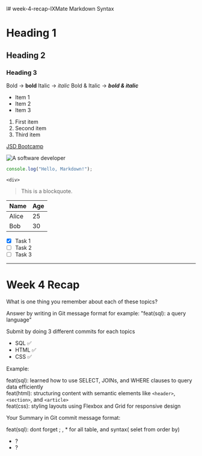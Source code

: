 l# week-4-recap-IXMate
Markdown Syntax

# Heading 1

## Heading 2

### Heading 3

Bold → **bold**
Italic → _italic_
Bold & Italic → **_bold & italic_**

- Item 1
- Item 2
- Item 3

1. First item
2. Second item
3. Third item

[JSD Bootcamp](https://thailand.generation.org/programs/junior-software-developer/)

![A software developer](https://cdn-icons-png.flaticon.com/512/4260/4260937.png)

```js
console.log("Hello, Markdown!");
```

`<div>`

> This is a blockquote.

| Name  | Age |
| ----- | --- |
| Alice | 25  |
| Bob   | 30  |

- [x] Task 1
- [ ] Task 2
- [ ] Task 3

---

# Week 4 Recap

What is one thing you remember about each of these topics?

Answer by writing in Git message format for example: "feat(sql): a query language"

Submit by doing 3 different commits for each topics

- SQL ✅
- HTML ✅
- CSS ✅

Example:

feat(sql): learned how to use SELECT, JOINs, and WHERE clauses to query data efficiently  
feat(html): structuring content with semantic elements like `<header>`, `<section>`, and `<article>`  
feat(css): styling layouts using Flexbox and Grid for responsive design

Your Summary in Git commit message format:

feat(sql): dont forget ; , * for all table, and syntax( selet from order by)
- ?
- ?